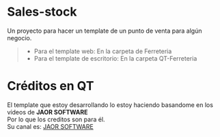 # Sales-stock
Un proyecto para hacer un template de un punto de venta para algún negocio. 
>* Para el template web: En la carpeta de Ferreteria
> * Para el template de escritorio: En la carpeta QT-Ferreteria

# Créditos en QT
El template que estoy desarrollando lo estoy haciendo
basandome en los vídeos de <strong> JAOR SOFTWARE </strong>
<br>
Por lo que los creditos son para él. 
<br>
Su canal es:  [JAOR SOFTWARE](https://www.youtube.com/channel/UCz3Ydidk3K4SS7IVF5yYdTw)
